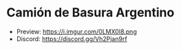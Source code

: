 # Camión de Basura Argentino

- Preview: https://i.imgur.com/0LMX0I8.png
- Discord: https://discord.gg/Vh2Pjan9rf
